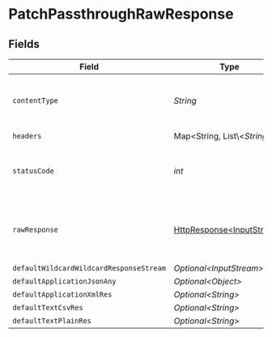 # PatchPassthroughRawResponse


## Fields

| Field                                                                                                                          | Type                                                                                                                           | Required                                                                                                                       | Description                                                                                                                    |
| ------------------------------------------------------------------------------------------------------------------------------ | ------------------------------------------------------------------------------------------------------------------------------ | ------------------------------------------------------------------------------------------------------------------------------ | ------------------------------------------------------------------------------------------------------------------------------ |
| `contentType`                                                                                                                  | *String*                                                                                                                       | :heavy_check_mark:                                                                                                             | HTTP response content type for this operation                                                                                  |
| `headers`                                                                                                                      | Map\<String, List\\<*String*>>                                                                                                 | :heavy_check_mark:                                                                                                             | N/A                                                                                                                            |
| `statusCode`                                                                                                                   | *int*                                                                                                                          | :heavy_check_mark:                                                                                                             | HTTP response status code for this operation                                                                                   |
| `rawResponse`                                                                                                                  | [HttpResponse\<InputStream>](https://docs.oracle.com/en/java/javase/11/docs/api/java.net.http/java/net/http/HttpResponse.html) | :heavy_check_mark:                                                                                                             | Raw HTTP response; suitable for custom response parsing                                                                        |
| `defaultWildcardWildcardResponseStream`                                                                                        | *Optional\<InputStream>*                                                                                                       | :heavy_minus_sign:                                                                                                             | Successful                                                                                                                     |
| `defaultApplicationJsonAny`                                                                                                    | *Optional\<Object>*                                                                                                            | :heavy_minus_sign:                                                                                                             | Successful                                                                                                                     |
| `defaultApplicationXmlRes`                                                                                                     | *Optional\<String>*                                                                                                            | :heavy_minus_sign:                                                                                                             | Successful                                                                                                                     |
| `defaultTextCsvRes`                                                                                                            | *Optional\<String>*                                                                                                            | :heavy_minus_sign:                                                                                                             | Successful                                                                                                                     |
| `defaultTextPlainRes`                                                                                                          | *Optional\<String>*                                                                                                            | :heavy_minus_sign:                                                                                                             | Successful                                                                                                                     |